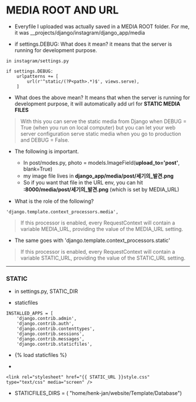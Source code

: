 # MEDIA ROOT AND URL

- Everyfile I uploaded was actually saved in a MEDIA ROOT folder. 
For me, it was __projects/django/instagram/django_app/media

- if settings.DEBUG: 
What does it mean? 
it means that the server is running for development purpose. 


```
in instagram/settings.py 

if settings.DEBUG:
    urlpatterns += [
        url(r'^static/(?P<path>.*)$', views.serve),
    ]
```

- What does the above mean? It means that when the server is running for development purpose, it will automatically add url for __STATIC MEDIA FILES__

> With this you can serve the static media from Django when DEBUG = True (when you run on local computer) but you can let your web server configuration serve static media when you go to production and DEBUG = False. 

- The following is important. 
	- In post/modes.py, photo = models.ImageField(__upload_to='post'__, blank=True)
	- my image file lives in __django_app/media/post/세기의_발견.png__
	- So if you want that file in the URL env, you can hit __:8000/media/post/세기의_발견.png__ (which is set by MEDIA_URL) 
	
- What is the role of the following? 
```
'django.template.context_processors.media',
``` 

> If this processor is enabled, every RequestContext will contain a variable MEDIA_URL, providing the value of the MEDIA_URL setting.

- The same goes with 'django.template.context_processors.static' 
>If this processor is enabled, every RequestContext will contain a variable STATIC_URL, providing the value of the STATIC_URL setting.

---
### STATIC 
- in settings.py, STATIC_DIR 

- staticfiles 
```
INSTALLED_APPS = [
    'django.contrib.admin',
    'django.contrib.auth',
    'django.contrib.contenttypes',
    'django.contrib.sessions',
    'django.contrib.messages',
    'django.contrib.staticfiles',
```

- {% load staticfiles %}

- 
``` 
<link rel="stylesheet" href="{{ STATIC_URL }}style.css" type="text/css" media="screen" />
```

- STATICFILES_DIRS = (
    "home/henk-jan/website/Template/Database")